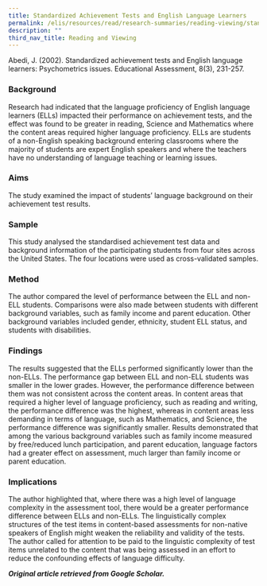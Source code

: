 ```yaml
---
title: Standardized Achievement Tests and English Language Learners
permalink: /elis/resources/read/research-summaries/reading-viewing/standardized-achievement-tests-and-learners/
description: ""
third_nav_title: Reading and Viewing
---
```

Abedi, J. (2002). Standardized achievement tests and English language learners: Psychometrics issues. Educational Assessment, 8(3), 231-257.

### Background

Research had indicated that the language proficiency of English language learners (ELLs) impacted their performance on achievement tests, and the effect was found to be greater in reading, Science and Mathematics where the content areas required higher language proficiency. ELLs are students of a non-English speaking background entering classrooms where the majority of students are expert English speakers and where the teachers have no understanding of language teaching or learning issues.

### Aims

The study examined the impact of students’ language background on their achievement test results.

### Sample

This study analysed the standardised achievement test data and background information of the participating students from four sites across the United States. The four locations were used as cross-validated samples.

### Method

The author compared the level of performance between the ELL and non-ELL students. Comparisons were also made between students with different background variables, such as family income and parent education. Other background variables included gender, ethnicity, student ELL status, and students with disabilities.

### Findings

The results suggested that the ELLs performed significantly lower than the non-ELLs. The performance gap between ELL and non-ELL students was smaller in the lower grades. However, the performance difference between them was not consistent across the content areas. In content areas that required a higher level of language proficiency, such as reading and writing, the performance difference was the highest, whereas in content areas less demanding in terms of language, such as Mathematics, and Science, the performance difference was significantly smaller. Results demonstrated that among the various background variables such as family income measured by free/reduced lunch participation, and parent education, language factors had a greater effect on assessment, much larger than family income or parent education.

### Implications

The author highlighted that, where there was a high level of language complexity in the assessment tool, there would be a greater performance difference between ELLs and non-ELLs. The linguistically complex structures of the test items in content-based assessments for non-native speakers of English might weaken the reliability and validity of the tests. The author called for attention to be paid to the linguistic complexity of test items unrelated to the content that was being assessed in an effort to reduce the confounding effects of language difficulty.

_**Original article retrieved from Google Scholar.**_